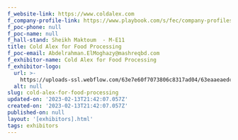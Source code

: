 ```yaml
---
f_website-link: https://www.coldalex.com
f_company-profile-link: https://www.playbook.com/s/fec/company-profiles
f_poc-phone: null
f_poc-name: null
f_hall-stand: Sheikh Maktoum  - M-E11
title: Cold Alex for Food Processing
f_poc-email: Abdelrahman.ElMoghazy@mashreqbd.com
f_exhibitor-name: Cold Alex for Food Processing
f_exhibitor-logo:
  url: >-
    https://uploads-ssl.webflow.com/63e7e60f7073806c8317ad04/63eaaeaedc6b5e50d6a775f7_Mzk3Mw.jpeg
  alt: null
slug: cold-alex-for-food-processing
updated-on: '2023-02-13T21:42:07.057Z'
created-on: '2023-02-13T21:42:07.057Z'
published-on: null
layout: '[exhibitors].html'
tags: exhibitors
---
```




